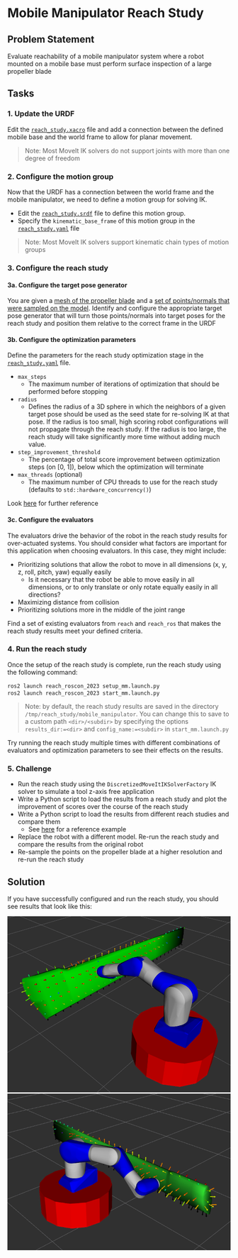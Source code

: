 # Mobile Manipulator Reach Study

## Problem Statement
Evaluate reachability of a mobile manipulator system where a robot mounted on a mobile base must perform surface inspection of a large propeller blade

## Tasks
### 1. Update the URDF
Edit the [`reach_study.xacro`](reach_study.xacro) file and add a connection between the defined mobile base and the world frame to allow for planar movement.

> Note: Most MoveIt IK solvers do not support joints with more than one degree of freedom

### 2. Configure the motion group
Now that the URDF has a connection between the world frame and the mobile manipulator, we need to define a motion group for solving IK.
- Edit the [`reach_study.srdf`](reach_study.srdf) file to define this motion group.
- Specify the `kinematic_base_frame` of this motion group in the [`reach_study.yaml`](reach_study.yaml) file

> Note: Most MoveIt IK solvers support kinematic chain types of motion groups

### 3. Configure the reach study
#### 3a. Configure the target pose generator
You are given a [mesh of the propeller blade](resources/blade.ply) and a [set of points/normals that were sampled on the model](resources/blade.pcd).
Identify and configure the appropriate target pose generator that will turn those points/normals into target poses for the reach study and position them relative to the correct frame in the URDF

#### 3b. Configure the optimization parameters
Define the parameters for the reach study optimization stage in the [`reach_study.yaml`](reach_study.yaml) file.
- `max_steps`
  - The maximum number of iterations of optimization that should be performed before stopping
- `radius`
  - Defines the radius of a 3D sphere in which the neighbors of a given target pose should be used as the seed state for re-solving IK at that pose.
    If the radius is too small, high scoring robot configurations will not propagate through the reach study.
    If the radius is too large, the reach study will take significantly more time without adding much value. 
- `step_improvement_threshold`
  - The percentage of total score improvement between optimization steps (on [0, 1]), below which the optimization will terminate
- `max_threads` (optional)
  - The maximum number of CPU threads to use for the reach study (defaults to `std::hardware_concurrency()`)

Look [here](https://github.com/ros-industrial/reach/blob/1.6.0/src/reach_study.cpp#L271-L276) for further reference

#### 3c. Configure the evaluators
The evaluators drive the behavior of the robot in the reach study results for over-actuated systems. 
You should consider what factors are important for this application when choosing evaluators.
In this case, they might include:
- Prioritizing solutions that allow the robot to move in all dimensions (x, y, z, roll, pitch, yaw) equally easily
  - Is it necessary that the robot be able to move easily in all dimensions, or to only translate or only rotate equally easily in all directions?
- Maximizing distance from collision
- Prioritizing solutions more in the middle of the joint range

Find a set of existing evaluators from `reach` and `reach_ros` that makes the reach study results meet your defined criteria.

### 4. Run the reach study
Once the setup of the reach study is complete, run the reach study using the following command:

```commandline
ros2 launch reach_roscon_2023 setup_mm.launch.py
ros2 launch reach_roscon_2023 start_mm.launch.py
```

> Note: by default, the reach study results are saved in the directory `/tmp/reach_study/mobile_manipulator`. 
> You can change this to save to a custom path `<dir>/<subdir>` by specifying the options `results_dir:=<dir>` and `config_name:=<subdir>` in `start_mm.launch.py`

Try running the reach study multiple times with different combinations of evaluators and optimization parameters to see their effects on the results.

### 5. Challenge
- Run the reach study using the `DiscretizedMoveItIKSolverFactory` IK solver to simulate a tool z-axis free application
- Write a Python script to load the results from a reach study and plot the improvement of scores over the course of the reach study
- Write a Python script to load the results from different reach studies and compare them
  - See [here](https://github.com/ros-industrial/reach_ros2/blob/1.4.0/scripts/demo.py) for a reference example
- Replace the robot with a different model. Re-run the reach study and compare the results from the original robot
- Re-sample the points on the propeller blade at a higher resolution and re-run the reach study

## Solution
If you have successfully configured and run the reach study, you should see results that look like this:

![Mobile manipulator reach study results front](docs/mobile_manipulator_reach_study.png)
![Mobile manipulator reach study results back](docs/mobile_manipulator_reach_study_2.png)